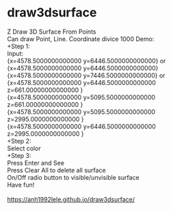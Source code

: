 # draw3dsurface<br />
Z Draw 3D Surface From Points<br />
Can draw Point, Line. Coordinate divice 1000
Demo:<br />
  +Step 1:<br />
  Input:<br />
  {x=4578.5000000000000 y=6446.5000000000000}
  or
  {x=4578.5000000000000 y=6446.5000000000000}
  {x=4578.5000000000000 y=7446.5000000000000}
  or
  {x=4578.5000000000000 y=6446.5000000000000 z=661.00000000000000 }<br />
  {x=4578.5000000000000 y=5095.5000000000000 z=661.00000000000000 }<br />
  {x=4578.5000000000000 y=5095.5000000000000 z=2995.0000000000000 }<br />
  {x=4578.5000000000000 y=6446.5000000000000 z=2995.0000000000000 }<br />
+Step 2:<br />
  Select color<br />
+Step 3:<br />
  Press Enter and See<br />
  Press Clear All to delete all surface<br />
  On/Off radio button to visible/unvisible surface<br />
  Have fun!<br />
<br />
https://anh1992lele.github.io/draw3dsurface/<br />
